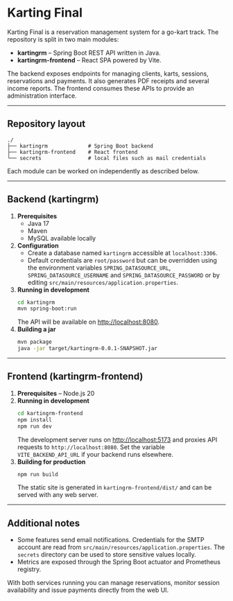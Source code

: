 # Karting Final

Karting Final is a reservation management system for a go-kart track. The repository is split in two main modules:

- **kartingrm** – Spring Boot REST API written in Java.
- **kartingrm-frontend** – React SPA powered by Vite.

The backend exposes endpoints for managing clients, karts, sessions, reservations and payments. It also generates PDF receipts and several income reports. The frontend consumes these APIs to provide an administration interface.

---

## Repository layout

```
./
├── kartingrm             # Spring Boot backend
├── kartingrm-frontend    # React frontend
└── secrets               # local files such as mail credentials
```

Each module can be worked on independently as described below.

---

## Backend (kartingrm)

1. **Prerequisites**
   - Java 17
   - Maven
   - MySQL available locally
2. **Configuration**
   - Create a database named `kartingrm` accessible at `localhost:3306`.
   - Default credentials are `root/password` but can be overridden using the environment variables `SPRING_DATASOURCE_URL`, `SPRING_DATASOURCE_USERNAME` and `SPRING_DATASOURCE_PASSWORD` or by editing `src/main/resources/application.properties`.
3. **Running in development**
   ```bash
   cd kartingrm
   mvn spring-boot:run
   ```
   The API will be available on [http://localhost:8080](http://localhost:8080).
4. **Building a jar**
   ```bash
   mvn package
   java -jar target/kartingrm-0.0.1-SNAPSHOT.jar
   ```

---

## Frontend (kartingrm-frontend)

1. **Prerequisites** – Node.js 20
2. **Running in development**
   ```bash
   cd kartingrm-frontend
   npm install
   npm run dev
   ```
   The development server runs on [http://localhost:5173](http://localhost:5173) and proxies API requests to `http://localhost:8080`. Set the variable `VITE_BACKEND_API_URL` if your backend runs elsewhere.
3. **Building for production**
   ```bash
   npm run build
   ```
   The static site is generated in `kartingrm-frontend/dist/` and can be served with any web server.

---

## Additional notes

- Some features send email notifications. Credentials for the SMTP account are read from `src/main/resources/application.properties`. The `secrets` directory can be used to store sensitive values locally.
- Metrics are exposed through the Spring Boot actuator and Prometheus registry.

With both services running you can manage reservations, monitor session availability and issue payments directly from the web UI.
